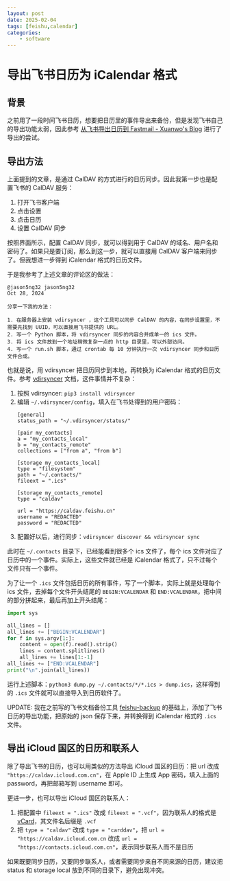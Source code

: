 ```yaml
---
layout: post
date: 2025-02-04
tags: [feishu,calendar]
categories:
    - software
---
```


# 导出飞书日历为 iCalendar 格式

## 背景

之前用了一段时间飞书日历，想要把日历里的事件导出来备份，但是发现飞书自己的导出功能太弱，因此参考 [从飞书导出日历到 Fastmail - Xuanwo's Blog](https://xuanwo.io/reports/2023-35/) 进行了导出的尝试。

<!-- more -->

## 导出方法

上面提到的文章，是通过 CalDAV 的方式进行的日历同步。因此我第一步也是配置飞书的 CalDAV 服务：

1. 打开飞书客户端
2. 点击设置
3. 点击日历
4. 设置 CalDAV 同步

按照界面所示，配置 CalDAV 同步，就可以得到用于 CalDAV 的域名、用户名和密码了。如果只是要订阅，那么到这一步，就可以直接用 CalDAV 客户端来同步了。但我想进一步得到 iCalendar 格式的日历文件。

于是我参考了上述文章的评论区的做法：

```
@jason5ng32 jason5ng32
Oct 28, 2024

分享一下我的方法：

1. 在服务器上安装 vdirsyncer ，这个工具可以同步 CalDAV 的内容，在同步设置里，不需要先找到 UUID，可以直接用飞书提供的 URL。
2. 写一个 Python 脚本，将 vdirsyncer 同步的内容合并成单一的 ics 文件。
3. 将 ics 文件放到一个地址稍微复杂一点的 http 目录里，可以外部访问。
4. 写一个 run.sh 脚本，通过 crontab 每 10 分钟执行一次 vdirsyncer 同步和日历文件合成。
```

也就是说，用 vdirsyncer 把日历同步到本地，再转换为 iCalendar 格式的日历文件。参考 [vdirsyncer](https://vdirsyncer.pimutils.org/en/stable/installation.html#installation) 文档，这件事情并不复杂：

1. 按照 vdirsyncer: `pip3 install vdirsyncer`
2. 编辑 `~/.vdirsyncer/config`，填入在飞书处得到的用户密码：
    ```
    [general]
    status_path = "~/.vdirsyncer/status/"

    [pair my_contacts]
    a = "my_contacts_local"
    b = "my_contacts_remote"
    collections = ["from a", "from b"]

    [storage my_contacts_local]
    type = "filesystem"
    path = "~/.contacts/"
    fileext = ".ics"

    [storage my_contacts_remote]
    type = "caldav"

    url = "https://caldav.feishu.cn"
    username = "REDACTED"
    password = "REDACTED"
    ```
3. 配置好以后，进行同步：`vdirsyncer discover && vdirsyncer sync`

此时在 `~/.contacts` 目录下，已经能看到很多个 ics 文件了，每个 ics 文件对应了日历中的一个事件。实际上，这些文件就已经是 iCalendar 格式了，只不过每个文件只有一个事件。

为了让一个 `.ics` 文件包括日历的所有事件，写了一个脚本，实际上就是处理每个 ics 文件，去掉每个文件开头结尾的 `BEGIN:VCALENDAR` 和 `END:VCALENDAR`，把中间的部分拼起来，最后再加上开头结尾：

```python
import sys

all_lines = []
all_lines += ["BEGIN:VCALENDAR"]
for f in sys.argv[1:]:
	content = open(f).read().strip()
	lines = content.splitlines()
	all_lines += lines[1:-1]
all_lines += ["END:VCALENDAR"]
print("\n".join(all_lines))
```

运行上述脚本：`python3 dump.py ~/.contacts/*/*.ics > dump.ics`，这样得到的 `.ics` 文件就可以直接导入到日历软件了。

UPDATE: 我在之前写的飞书文档备份工具 [feishu-backup](https://github.com/jiegec/feishu-backup) 的基础上，添加了飞书日历的导出功能，把原始的 json 保存下来，并转换得到 iCalendar 格式的 `.ics` 文件。

## 导出 iCloud 国区的日历和联系人

除了导出飞书的日历，也可以用类似的方法导出 iCloud 国区的日历：把 url 改成 `"https://caldav.icloud.com.cn"`，在 Apple ID 上生成 App 密码，填入上面的 password，再把邮箱写到 username 即可。

更进一步，也可以导出 iCloud 国区的联系人：

1. 把配置中 `fileext = ".ics"` 改成 `fileext = ".vcf"`，因为联系人的格式是 [vCard](https://en.wikipedia.org/wiki/VCard)，其文件名后缀是 `.vcf`
2. 把 `type = "caldav"` 改成 `type = "carddav"`，把 `url = "https://caldav.icloud.com.cn` 改成 `url = "https://contacts.icloud.com.cn"`，表示同步联系人而不是日历

如果既要同步日历，又要同步联系人，或者需要同步来自不同来源的日历，建议把 status 和 storage local 放到不同的目录下，避免出现冲突。


